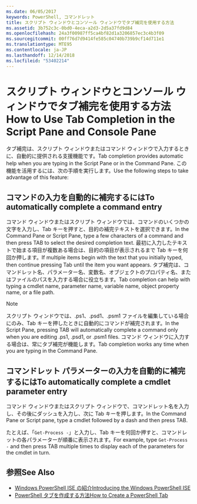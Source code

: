 ```yaml
---
ms.date: 06/05/2017
keywords: PowerShell, コマンドレット
title: スクリプト ウィンドウとコンソール ウィンドウでタブ補完を使用する方法
ms.assetid: 3b752c3c-0bd0-4eca-a2d3-2d5a37fd9d84
ms.openlocfilehash: 24a3f00987ff5ca4bf82d1a3206857ec3c4b3f09
ms.sourcegitcommit: 00ff76d7d9414fe585c04740b739b9cf14d711e1
ms.translationtype: MTE95
ms.contentlocale: ja-JP
ms.lasthandoff: 12/14/2018
ms.locfileid: "53402214"
---
```

# <a name="how-to-use-tab-completion-in-the-script-pane-and-console-pane"></a><span data-ttu-id="39431-103">スクリプト ウィンドウとコンソール ウィンドウでタブ補完を使用する方法</span><span class="sxs-lookup"><span data-stu-id="39431-103">How to Use Tab Completion in the Script Pane and Console Pane</span></span>

<span data-ttu-id="39431-104">タブ補完は、スクリプト ウィンドウまたはコマンド ウィンドウで入力するときに、自動的に提供される支援機能です。</span><span class="sxs-lookup"><span data-stu-id="39431-104">Tab completion provides automatic help when you are typing in the Script Pane or in the Command Pane.</span></span> <span data-ttu-id="39431-105">この機能を活用するには、次の手順を実行します。</span><span class="sxs-lookup"><span data-stu-id="39431-105">Use the following steps to take advantage of this feature:</span></span>

## <a name="to-automatically-complete-a-command-entry"></a><span data-ttu-id="39431-106">コマンドの入力を自動的に補完するには</span><span class="sxs-lookup"><span data-stu-id="39431-106">To automatically complete a command entry</span></span>

<span data-ttu-id="39431-107">コマンド ウィンドウまたはスクリプト ウィンドウでは、コマンドのいくつかの文字を入力し、Tab キーを押すと、目的の補完テキストを選択できます。</span><span class="sxs-lookup"><span data-stu-id="39431-107">In the Command Pane or Script Pane, type a few characters of a command and then press TAB to select the desired completion text.</span></span> <span data-ttu-id="39431-108">最初に入力したテキストで始まる項目が複数ある場合は、目的の項目が表示されるまで Tab キーを何回か押します。</span><span class="sxs-lookup"><span data-stu-id="39431-108">If multiple items begin with the text that you initially typed, then continue pressing Tab until the item you want appears.</span></span> <span data-ttu-id="39431-109">タブ補完は、コマンドレット名、パラメーター名、変数名、オブジェクトのプロパティ名、またはファイルのパスを入力する場合に役立ちます。</span><span class="sxs-lookup"><span data-stu-id="39431-109">Tab completion can help with typing a cmdlet name, parameter name, variable name, object property name, or a file path.</span></span>

> [!NOTE]
> <span data-ttu-id="39431-110">スクリプト ウィンドウでは、.ps1、.psd1、.psm1 ファイルを編集している場合にのみ、Tab キーを押したときに自動的にコマンドが補完されます。</span><span class="sxs-lookup"><span data-stu-id="39431-110">In the Script Pane, pressing TAB will automatically complete a command only when you are editing .ps1, .psd1, or .psm1 files.</span></span> <span data-ttu-id="39431-111">コマンド ウィンドウに入力する場合は、常にタブ補完が機能します。</span><span class="sxs-lookup"><span data-stu-id="39431-111">Tab completion works any time when you are typing in the Command Pane.</span></span>

## <a name="to-automatically-complete-a-cmdlet-parameter-entry"></a><span data-ttu-id="39431-112">コマンドレット パラメーターの入力を自動的に補完するには</span><span class="sxs-lookup"><span data-stu-id="39431-112">To automatically complete a cmdlet parameter entry</span></span>

<span data-ttu-id="39431-113">コマンド ウィンドウまたはスクリプト ウィンドウで、コマンドレット名を入力し、その後にダッシュを入力し、次に Tab キーを押します。</span><span class="sxs-lookup"><span data-stu-id="39431-113">In the Command Pane or Script pane, type a cmdlet followed by a dash and then press TAB.</span></span>

<span data-ttu-id="39431-114">たとえば、「`Get-Process -`」と入力し、Tab キーを何回か押すと、コマンドレットの各パラメーターが順番に表示されます。</span><span class="sxs-lookup"><span data-stu-id="39431-114">For example, type `Get-Process -` and then press TAB multiple times to display each of the parameters for the cmdlet in turn.</span></span>

## <a name="see-also"></a><span data-ttu-id="39431-115">参照</span><span class="sxs-lookup"><span data-stu-id="39431-115">See Also</span></span>

- [<span data-ttu-id="39431-116">Windows PowerShell ISE の紹介</span><span class="sxs-lookup"><span data-stu-id="39431-116">Introducing the Windows PowerShell ISE</span></span>](Introducing-the-Windows-PowerShell-ISE.md)
- [<span data-ttu-id="39431-117">PowerShell タブを作成する方法</span><span class="sxs-lookup"><span data-stu-id="39431-117">How to Create a PowerShell Tab</span></span>](How-to-Create-a-PowerShell-Tab-in-Windows-PowerShell-ISE.md)
